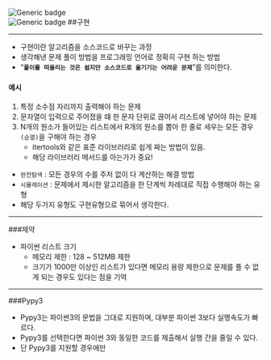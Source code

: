 
![Generic badge](https://img.shields.io/badge/-Algorithm_Study-5F00FF?style=flat&logo=Github)  
![Generic badge](https://img.shields.io/badge/-Section:_Implementation-0054FF?style=flat&logo=Algorithm)
##구현
***

- 구현이란 알고리즘을 소스코드로 바꾸는 과정
- 생각해낸 문제 풀이 방법을 프로그래밍 언어로 정확히 구현 하는 방법
- “**`풀이를 떠올리는 것은 쉽지만 소스코드로 옮기기는 어려운 문제`**”를 의미한다.


#### 예시
1. 특정 소수점 자리까지 출력해야 하는 문제
2. 문자열이 입력으로 주어졌을 떄 한 문자 단위로 끊어서 리스트에 넣어야 하는 문제
3. N개의 원소가 들어있는 리스트에서 R개의 원소를 뽑아 한 줄로 세우는 모든 경우 `(순열)`을 구해야 하는 경우
    - itertools와 같은 표준 라이브러리로 쉽게 짜는 방법이 있음.
    - 해당 라이브러리 메서드를 아는가가 중요!
    
- `완전탐색` : 모든 경우의 수를 주저 없이 다 계산하는 해결 방법
- `시뮬레이션` : 문제에서 제시한 알고리즘을 한 단계씩 차례대로 직접 수행해야 하는 유형
- 해당 두가지 유형도 구현유형으로 묶어서 생각한다.

***
###제약
- 파이썬 리스트 크기
    - 메모리 제한 : 128 ~ 512MB 제한
    - 크기가 1000만 이상인 리스트가 있다면 메모리 용량 제한으로 문제를 풀 수 없게 되는 경우도 있다는 점을 기억
    

***
###Pypy3
- Pypy3는 파이썬3의 문법을 그대로 지원하며, 대부분 파이썬 3보다 실행속도가 빠르다.
- Pypy3를 선택한다면 파이썬 3와 동일한 코드를 제출해서 실행 간을 줄일 수 있다.
- 단 Pypy3를 지원할 경우에만